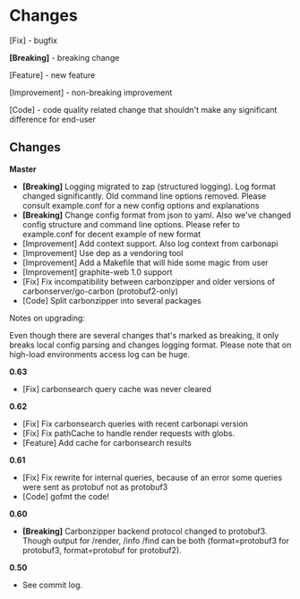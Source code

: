 Changes
=================================================

[Fix] - bugfix

**[Breaking]** - breaking change

[Feature] - new feature

[Improvement] - non-breaking improvement

[Code] - code quality related change that shouldn't make any significant difference for end-user


Changes
-------
**Master**
   - **[Breaking]** Logging migrated to zap (structured logging). Log format changed significantly. Old command line options removed. Please consult example.conf for a new config options and explanations
   - **[Breaking]** Change config format from json to yaml. Also we've changed config structure and command line options. Please refer to example.conf for decent example of new format
   - [Improvement] Add context support. Also log context from carbonapi
   - [Improvement] Use dep as a vendoring tool
   - [Improvement] Add a Makefile that will hide some magic from user
   - [Improvement] graphite-web 1.0 support
   - [Fix] Fix incompatibility between carbonzipper and older versions of carbonserver/go-carbon (protobuf2-only)
   - [Code] Split carbonzipper into several packages

Notes on upgrading:

Even though there are several changes that's marked as breaking, it only breaks local config parsing and changes logging format. Please note that on high-load environments access log can be huge.

**0.63**
   - [Fix] carbonsearch query cache was never cleared

**0.62**
   - [Fix] Fix carbonsearch queries with recent carbonapi version
   - [Fix] Fix pathCache to handle render requests with globs.
   - [Feature] Add cache for carbonsearch results

**0.61**
   - [Fix] Fix rewrite for internal queries, because of an error some queries were sent as protobuf not as protobuf3
   - [Code] gofmt the code!

**0.60**
   - **[Breaking]** Carbonzipper backend protocol changed to protobuf3. Though output for /render, /info /find can be both (format=protobuf3 for protobuf3, format=protobuf for protobuf2).

**0.50**
   - See commit log.

